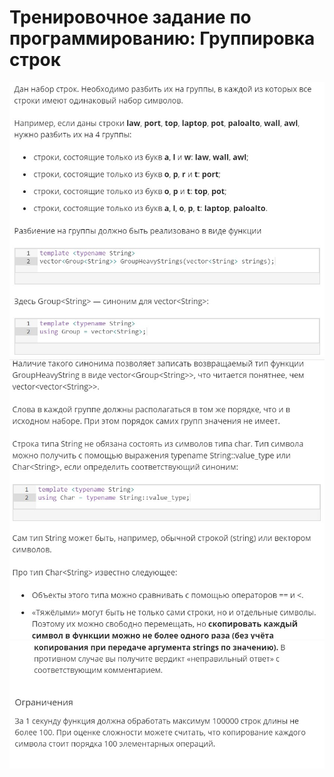 # Тренировочное задание по программированию: Группировка строк
![image](./../../assets/175.jpg)
![image](./../../assets/176.jpg)
![image](./../../assets/177.jpg)
